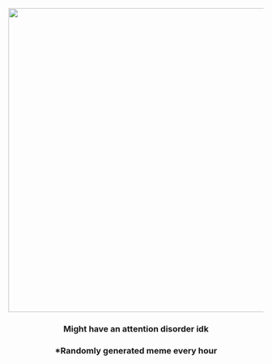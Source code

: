 <p align="center">
        <img src="https://i.redd.it/l9rud4t3pdy91.gif" width="600" height="600">
        </p>
        <h3 align="center">Might have an attention disorder idk</h3>
        <h3 align="center">*Randomly generated meme every hour</h3>
    